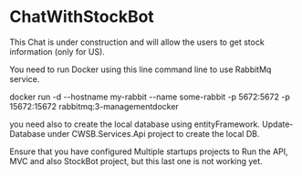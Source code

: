 # ChatWithStockBot

This Chat is under construction and will allow the users to get stock information (only for US).

You need to run Docker using this line command line  to use RabbitMq service.

docker run -d --hostname my-rabbit --name some-rabbit -p 5672:5672 -p 15672:15672 rabbitmq:3-managementdocker 

you need also to create the local database using entityFramework.
Update-Database under CWSB.Services.Api project to create the local DB.

Ensure that you have configured Multiple startups projects to Run the API, MVC and also StockBot project, but this last one is not working yet.
